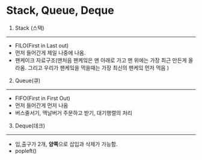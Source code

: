 Stack, Queue, Deque
====
1. Stack (스택)
----

- FILO(First in Last out)
- 먼저 들어간게 제일 나중에 나옴.
- 팬케이크 자료구조(맨처음 팬케잌은 맨 아래로 가고 맨 위에는 가장 최근 만든게 올라옴. 그리고 우리가 팬케잌을 먹을때는 가장 최신의 팬케잌 먼저 먹음 ) 


2. Queue(큐)
----

- FIFO(First in First Out)
- 먼저 들어간게 먼저 나옴 
- 버스줄서기, 맥날버거 주문하고 받기, 대기행렬의 처리 

3. Deque(데크)
----

- 입,출구가 2개, <b>양쪽</b>으로 삽입과 삭제가 가능함.
- popleft()